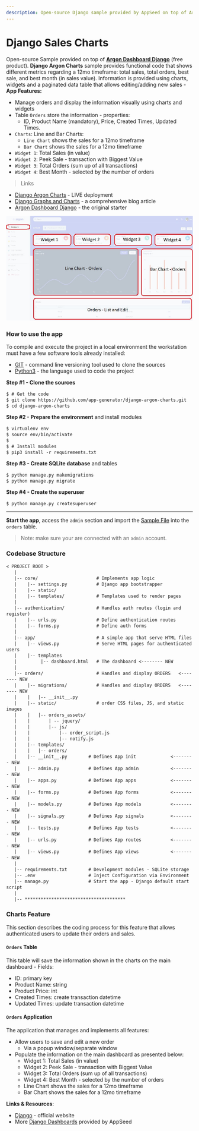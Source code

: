 ```yaml
---
description: Open-source Django sample provided by AppSeed on top of Argon Dashboard.
---
```


# Django Sales Charts

&#x20;Open-source Sample provided on top of [**Argon Dashboard Django**](https://bit.ly/3si4e7q) (free product). **Django Argon Charts** sample provides functional code that shows different metrics regarding a 12mo timeframe: total sales, total orders, best sale, and best month (in sales value). Information is provided using charts, widgets and a paginated data table that allows editing/adding new sales - **App Features:**&#x20;

* Manage orders and display the information visually using charts and widgets
* Table `Orders` store the information - properties:
  * ID, Product Name (mandatory), Price, Created Times, Updated Times.
* `Charts`: Line and Bar Charts:
  * `Line Chart` shows the sales for a 12mo timeframe
  * `Bar Chart` shows the sales for a 12mo timeframe
* `Widget 1`: Total Sales (in value)
* `Widget 2`: Peek Sale - transaction with Biggest Value
* `Widget 3`: Total Orders (sum up of all transactions)
* `Widget 4`: Best Month - selected by the number of orders

> Links

* [Django Argon Charts](https://django-argon-charts.appseed-srv1.com/) - LIVE deployment
* [Django Graphs and Charts](https://www.creative-tim.com/blog/django-templates/django-graphs-charts-argon-dashboard/) - a comprehensive blog article
* [Argon Dashboard Django](https://bit.ly/3si4e7q) - the original starter

![Django Charts Argon - Free Sample.](../../.gitbook/assets/docs-sample-django-charts-argon.jpg)



### How to use the app

To compile and execute the project in a local environment the workstation must have a few software tools already installed:&#x20;

* [GIT](https://git-scm.com/) - command line versioning tool used to clone the sources&#x20;
* [Python3](https://www.python.org/) - the language used to code the project &#x20;

&#x20;

**Step #1 - Clone the sources**

```
$ # Get the code
$ git clone https://github.com/app-generator/django-argon-charts.git
$ cd django-argon-charts
```

**Step #2 - Prepare the environment** and install modules

```
$ virtualenv env
$ source env/bin/activate
$
$ # Install modules
$ pip3 install -r requirements.txt
```

**Step #3 - Create SQLite database** and tables

```
$ python manage.py makemigrations
$ python manage.py migrate
```

**Step #4 - Create the superuser**

```
$ python manage.py createsuperuser 
```

****

**Start the app**, access the `admin` section and import the [Sample File](https://github.com/app-generator/django-argon-charts/blob/master/media/sample\_data/orders.csv) into the `orders` table.

> Note: make sure your are connected with an `admin` account.



### Codebase Structure

```
< PROJECT ROOT >
   |
   |-- core/                      # Implements app logic 
   |    |-- settings.py           # Django app bootstrapper
   |    |-- static/
   |    |-- templates/            # Templates used to render pages
   |
   |-- authentication/            # Handles auth routes (login and register)
   |    |-- urls.py               # Define authentication routes  
   |    |-- forms.py              # Define auth forms  
   |
   |-- app/                       # A simple app that serve HTML files
   |    |-- views.py              # Serve HTML pages for authenticated users
   |    |-- templates
   |         |-- dashboard.html   # The dashboard <-------- NEW 
   |
   |-- orders/                    # Handles and display ORDERS   <-------- NEW   
   |    |-- migrations/           # Handles and display ORDERS   <-------- NEW
   |    |   |-- __init__.py
   |    |-- static/               # order CSS files, JS, and static images
   |    |   |-- orders_assets/
   |    |       | -- jquery/
   |    |       |-- js/
   |    |           |-- order_script.js
   |    |           |-- notify.js
   |    |-- templates/         
   |    |   |-- orders/
   |    |-- __init__.py        # Defines App init             <-------- NEW
   |    |-- admin.py           # Defines App admin            <-------- NEW
   |    |-- apps.py            # Defines App apps             <-------- NEW
   |    |-- forms.py           # Defines App forms            <-------- NEW
   |    |-- models.py          # Defines App models           <-------- NEW
   |    |-- signals.py         # Defines App signals          <-------- NEW
   |    |-- tests.py           # Defines App tests            <-------- NEW
   |    |-- urls.py            # Defines App routes           <-------- NEW
   |    |-- views.py           # Defines App views            <-------- NEW
   |
   |-- requirements.txt        # Development modules - SQLite storage
   |-- .env                    # Inject Configuration via Environment
   |-- manage.py               # Start the app - Django default start script
   |
   |-- **************************************
```



### Charts Feature

This section describes the coding process for this feature that allows authenticated users to update their orders and sales.

#### `Orders` Table

This table will save the information shown in the charts on the main dashboard - Fields:

* ID: primary key
* Product Name: string
* Product Price: int
* Created Times: create transaction datetime
* Updated Times: update transaction datetime

#### `Orders` Application

The application that manages and implements all features:

* Allow users to save and edit a new order
  * Via a popup window/separate window
* Populate the information on the main dashboard as presented below:
  * Widget 1: Total Sales (in value)
  * Widget 2: Peek Sale - transaction with Biggest Value
  * Widget 3: Total Orders (sum up of all transactions)
  * Widget 4: Best Month - selected by the number of orders
  * Line Chart shows the sales for a 12mo timeframe
  * Bar Chart shows the sales for a 12mo timeframe



**Links & Resources**:

* [Django](https://www.djangoproject.com/) - official website
* More [Django Dashboards](https://appseed.us/admin-dashboards/django) provided by AppSeed
